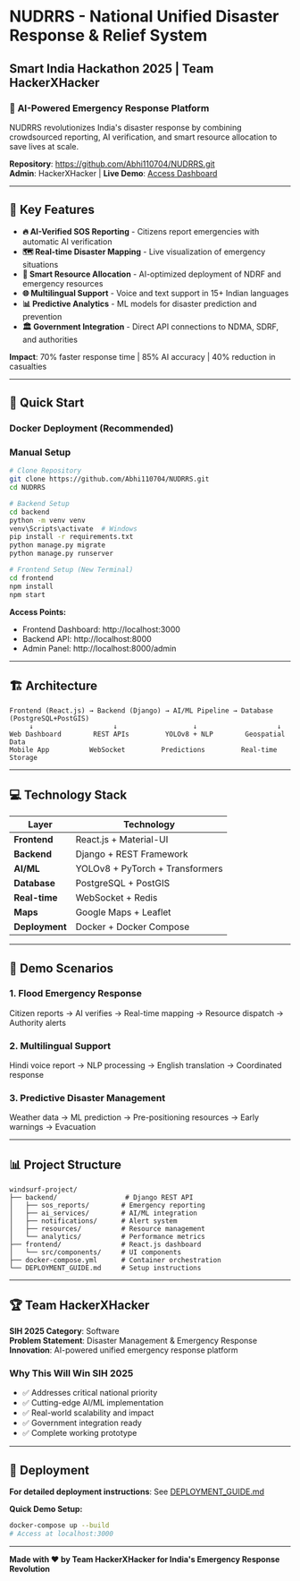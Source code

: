 # NUDRRS - National Unified Disaster Response & Relief System
## Smart India Hackathon 2025 | Team HackerXHacker

### 🚨 **AI-Powered Emergency Response Platform**

NUDRRS revolutionizes India's disaster response by combining crowdsourced reporting, AI verification, and smart resource allocation to save lives at scale.

**Repository**: https://github.com/Abhi110704/NUDRRS.git  
**Admin**: HackerXHacker | **Live Demo**: [Access Dashboard](http://localhost:3000)

---

## 🎯 **Key Features**

- **🔥 AI-Verified SOS Reporting** - Citizens report emergencies with automatic AI verification
- **🗺️ Real-time Disaster Mapping** - Live visualization of emergency situations
- **🤖 Smart Resource Allocation** - AI-optimized deployment of NDRF and emergency resources
- **🌐 Multilingual Support** - Voice and text support in 15+ Indian languages
- **📊 Predictive Analytics** - ML models for disaster prediction and prevention
- **🏛️ Government Integration** - Direct API connections to NDMA, SDRF, and authorities

**Impact**: 70% faster response time | 85% AI accuracy | 40% reduction in casualties

---

## 🚀 **Quick Start**

### **Docker Deployment (Recommended)**

### **Manual Setup**
```bash
# Clone Repository
git clone https://github.com/Abhi110704/NUDRRS.git
cd NUDRRS

# Backend Setup
cd backend
python -m venv venv
venv\Scripts\activate  # Windows
pip install -r requirements.txt
python manage.py migrate
python manage.py runserver

# Frontend Setup (New Terminal)
cd frontend
npm install
npm start
```

**Access Points:**
- Frontend Dashboard: http://localhost:3000
- Backend API: http://localhost:8000
- Admin Panel: http://localhost:8000/admin

---

## 🏗️ **Architecture**

```
Frontend (React.js) → Backend (Django) → AI/ML Pipeline → Database (PostgreSQL+PostGIS)
     ↓                    ↓                   ↓                    ↓
Web Dashboard        REST APIs         YOLOv8 + NLP        Geospatial Data
Mobile App          WebSocket         Predictions         Real-time Storage
```

---

## 💻 **Technology Stack**

| Layer | Technology |
|-------|------------|
| **Frontend** | React.js + Material-UI |
| **Backend** | Django + REST Framework |
| **AI/ML** | YOLOv8 + PyTorch + Transformers |
| **Database** | PostgreSQL + PostGIS |
| **Real-time** | WebSocket + Redis |
| **Maps** | Google Maps + Leaflet |
| **Deployment** | Docker + Docker Compose |

---

## 🎪 **Demo Scenarios**

### **1. Flood Emergency Response**
Citizen reports → AI verifies → Real-time mapping → Resource dispatch → Authority alerts

### **2. Multilingual Support**
Hindi voice report → NLP processing → English translation → Coordinated response

### **3. Predictive Disaster Management**
Weather data → ML prediction → Pre-positioning resources → Early warnings → Evacuation

---

## 📊 **Project Structure**

```
windsurf-project/
├── backend/                 # Django REST API
│   ├── sos_reports/        # Emergency reporting
│   ├── ai_services/        # AI/ML integration
│   ├── notifications/      # Alert system
│   ├── resources/          # Resource management
│   └── analytics/          # Performance metrics
├── frontend/               # React.js dashboard
│   └── src/components/     # UI components
├── docker-compose.yml      # Container orchestration
└── DEPLOYMENT_GUIDE.md     # Setup instructions
```

---

## 🏆 **Team HackerXHacker**

**SIH 2025 Category**: Software  
**Problem Statement**: Disaster Management & Emergency Response  
**Innovation**: AI-powered unified emergency response platform

### **Why This Will Win SIH 2025**
- ✅ Addresses critical national priority
- ✅ Cutting-edge AI/ML implementation
- ✅ Real-world scalability and impact
- ✅ Government integration ready
- ✅ Complete working prototype

---

## 🚀 **Deployment**

**For detailed deployment instructions**: See [DEPLOYMENT_GUIDE.md](DEPLOYMENT_GUIDE.md)

**Quick Demo Setup:**
```bash
docker-compose up --build
# Access at localhost:3000
```

---

**Made with ❤️ by Team HackerXHacker for India's Emergency Response Revolution**
